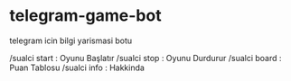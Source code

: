 # telegram-game-bot
telegram icin bilgi yarismasi botu

/sualci start    : Oyunu Başlatır
/sualci stop     : Oyunu Durdurur
/sualci board    : Puan Tablosu
/sualci info     : Hakkinda

